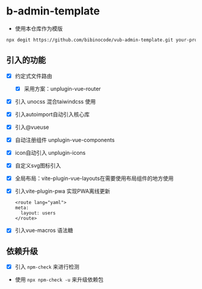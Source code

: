 # b-admin-template

- 使用本仓库作为模版

```bash
npx degit https://github.com/bibinocode/vub-admin-template.git your-project-name
```

## 引入的功能

- [x] 约定式文件路由

  - [x] 采用方案：unplugin-vue-router

- [x] 引入 unocss 混合taiwindcss 使用
- [x] 引入autoimport自动引入核心库
- [x] 引入@vueuse
- [x] 自动注册组件 unplugin-vue-components
- [x] icon自动引入 unplugin-icons
- [x] 自定义svg图标引入
- [x] 全局布局：vite-plugin-vue-layouts在需要使用布局组件的地方使用
- [x] 引入vite-plugin-pwa 实现PWA离线更新

  ```Vue
  <route lang="yaml">
  meta:
    layout: users
  </route>
  ```

- [x] 引入vue-macros 语法糖

## 依赖升级

- [x] 引入 `npm-check` 来进行检测

- 使用 `npx npm-check -u` 来升级依赖包

